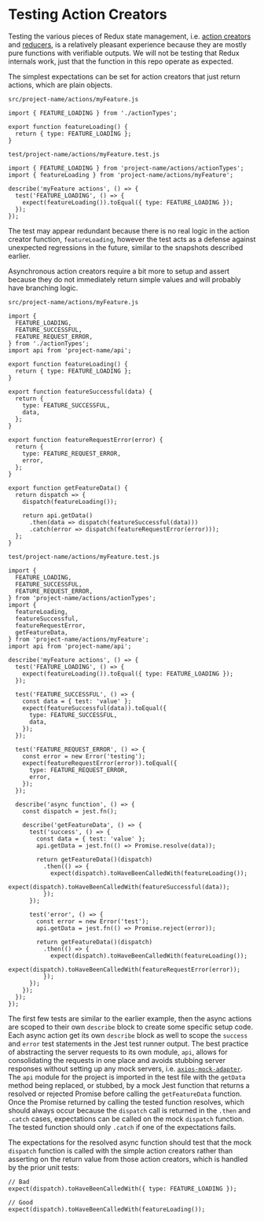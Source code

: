 # Testing Action Creators

Testing the various pieces of Redux state management, i.e. [action creators](https://redux.js.org/docs/recipes/WritingTests.html#action-creators) and [reducers](https://redux.js.org/docs/recipes/WritingTests.html#reducers), is a relatively pleasant experience because they are mostly pure functions with verifiable outputs. We will not be testing that Redux internals work, just that the function in this repo operate as expected.

The simplest expectations can be set for action creators that just return actions, which are plain objects.


`src/project-name/actions/myFeature.js`
```es6
import { FEATURE_LOADING } from './actionTypes';

export function featureLoading() {
  return { type: FEATURE_LOADING };
}
```

`test/project-name/actions/myFeature.test.js`
```es6
import { FEATURE_LOADING } from 'project-name/actions/actionTypes';
import { featureLoading } from 'project-name/actions/myFeature';

describe('myFeature actions', () => {
  test('FEATURE_LOADING', () => {
    expect(featureLoading()).toEqual({ type: FEATURE_LOADING });
  });
});
```

The test may appear redundant because there is no real logic in the action creator function, `featureLoading`, however the test acts as a defense against unexpected regressions in the future, similar to the snapshots described earlier.

Asynchronous action creators require a bit more to setup and assert because they do not immediately return simple values and will probably have branching logic.

`src/project-name/actions/myFeature.js`
```es6
import {
  FEATURE_LOADING,
  FEATURE_SUCCESSFUL,
  FEATURE_REQUEST_ERROR,
} from './actionTypes';
import api from 'project-name/api';

export function featureLoading() {
  return { type: FEATURE_LOADING };
}

export function featureSuccessful(data) {
  return {
    type: FEATURE_SUCCESSFUL,
    data,
  };
}

export function featureRequestError(error) {
  return {
    type: FEATURE_REQUEST_ERROR,
    error,
  };
}

export function getFeatureData() {
  return dispatch => {
    dispatch(featureLoading());

    return api.getData()
      .then(data => dispatch(featureSuccessful(data)))
      .catch(error => dispatch(featureRequestError(error)));
  };
}
```

`test/project-name/actions/myFeature.test.js`
```es6
import {
  FEATURE_LOADING,
  FEATURE_SUCCESSFUL,
  FEATURE_REQUEST_ERROR,
} from 'project-name/actions/actionTypes';
import {
  featureLoading,
  featureSuccessful,
  featureRequestError,
  getFeatureData,
} from 'project-name/actions/myFeature';
import api from 'project-name/api';

describe('myFeature actions', () => {
  test('FEATURE_LOADING', () => {
    expect(featureLoading()).toEqual({ type: FEATURE_LOADING });
  });

  test('FEATURE_SUCCESSFUL', () => {
    const data = { test: 'value' };
    expect(featureSuccessful(data)).toEqual({
      type: FEATURE_SUCCESSFUL,
      data,
    });
  });

  test('FEATURE_REQUEST_ERROR', () => {
    const error = new Error('testing');
    expect(featureRequestError(error)).toEqual({
      type: FEATURE_REQUEST_ERROR,
      error,
    });
  });

  describe('async function', () => {
    const dispatch = jest.fn();

    describe('getFeatureData', () => {
      test('success', () => {
        const data = { test: 'value' };
        api.getData = jest.fn(() => Promise.resolve(data));

        return getFeatureData()(dispatch)
          .then(() => {
            expect(dispatch).toHaveBeenCalledWith(featureLoading());
            expect(dispatch).toHaveBeenCalledWith(featureSuccessful(data));
          });
      });

      test('error', () => {
        const error = new Error('test');
        api.getData = jest.fn(() => Promise.reject(error));

        return getFeatureData()(dispatch)
          .then(() => {
            expect(dispatch).toHaveBeenCalledWith(featureLoading());
            expect(dispatch).toHaveBeenCalledWith(featureRequestError(error));
          });
      });
    });
  });
});
```

The first few tests are similar to the earlier example, then the async actions are scoped to their own `describe` block to create some specific setup code. Each async action get its own `describe` block as well to scope the `success` and `error` test statements in the Jest test runner output. The best practice of abstracting the server requests to its own module, `api`, allows for consolidating the requests in one place and avoids stubbing server responses without setting up any mock servers, i.e. [`axios-mock-adapter`](https://www.npmjs.com/package/axios-mock-adapter). The `api` module for the project is imported in the test file with the `getData` method being replaced, or stubbed, by a mock Jest function that returns a resolved or rejected Promise before calling the `getFeatureData` function. Once the Promise returned by calling the tested function resolves, which should always occur because the `dispatch` call is returned in the `.then` and `.catch` cases, expectations can be called on the mock `dispatch` function. The tested function should only `.catch` if one of the expectations fails.

The expectations for the resolved async function should test that the mock `dispatch` function is called with the simple action creators rather than asserting on the return value from those action creators, which is handled by the prior unit tests:

```es6
// Bad
expect(dispatch).toHaveBeenCalledWith({ type: FEATURE_LOADING });

// Good
expect(dispatch).toHaveBeenCalledWith(featureLoading());
```


